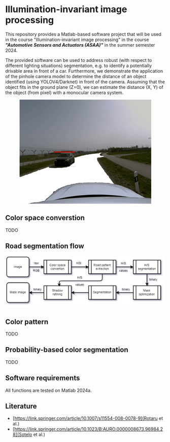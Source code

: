 # Illumination-invariant image processing
This repository provides a Matlab-based software project that will be used in the course "Illumination-invariant image processing" in the course ***"Automotive Sensors and Actuators (ASAA)"*** in the summer semester 2024. 

The provided software can be used to address robust (with respect to different lighting situations) segmentation, e.g. to identify a potentially drivable area in front of a car. Furthermore, we demonstrate the application of the pinhole camera model to determine the distance of an object identified (using YOLOV4/Darknet) in front of the camera. Assuming that the object fits in the ground plane (Z=0), we can estimate the distance (X, Y) of the object (from pixel) with a monocular camera system. 


<div style="text-align:center">
    <img src="doc/segmentation_1.png">
</div>

## Color space converstion
TODO
## Road segmentation flow

<div style="text-align:center">
    <img src="doc/principle_flow-road_segmentation.png">
</div>

## Color pattern
TODO
## Probability-based color segmentation
TODO
## Software requirements
All functions are tested on Matlab 2024a. 

## Literature
- [https://link.springer.com/article/10.1007/s11554-008-0078-9](Rotaru et al.)
- [https://link.springer.com/article/10.1023/B:AURO.0000008673.96984.28](Sotelo et al.)